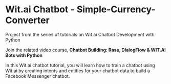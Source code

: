 # Wit.ai Chatbot - Simple-Currency-Converter
Project from the series of tutorials on Wit.ai Chatbot Development with Python

Join the related video course, **Chatbot Building: Rasa, DialogFlow & WIT.AI Bots with Python**

In this Wit.ai chatbot tutorial, you will learn how to train a chatbot using Wit.ai by creating intents and entities for your chatbot data to build a Facebook Messenger chatbot.


